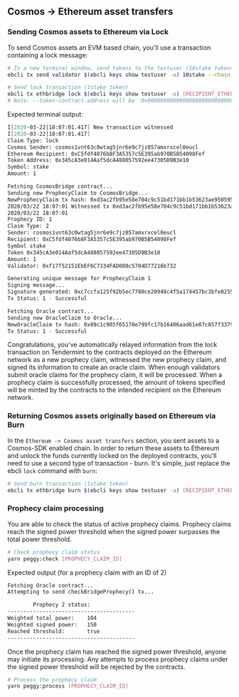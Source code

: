 ## Cosmos -> Ethereum asset transfers

### Sending Cosmos assets to Ethereum via Lock

To send Cosmos assets an EVM based chain, you'll use a transaction containing a lock message:

```bash
# In a new terminal window, send tokens to the testuser (10stake tokens)
ebcli tx send validator $(ebcli keys show testuser -a) 10stake --chain-id=peggy --yes

# Send lock transaction (1stake token)
ebcli tx ethbridge lock $(ebcli keys show testuser -a) [RECIPIENT_ETHEREUM_ADDRESS] 1stake --from testuser --chain-id peggy --ethereum-chain-id 3 --token-contract-address [TOKEN_CONTRACT_ADDRESS]
# Note: --token-contract-address will be '0x0000000000000000000000000000000000000000' for Ethereum assets
```

Expected terminal output:

```bash
I[2020-03-22|18:07:01.417] New transaction witnessed                    
I[2020-03-22|18:07:01.417] 
Claim Type: lock
Cosmos Sender: cosmos1vnt63c0wtag5jnr6e9c7jz857amxrxcel0eucl
Ethereum Recipient: 0xC5fdf4076b8F3A5357c5E395ab970B5B54098Fef
Token Address: 0x345cA3e014Aaf5dcA488057592ee47305D9B3e10
Symbol: stake
Amount: 1

Fetching CosmosBridge contract...
Sending new ProphecyClaim to CosmosBridge...
NewProphecyClaim tx hash: 0xd3ac2fb95e58e704c9c51bd171bb1b53623ae9505958105c86c09681bef46ec0
2020/03/22 18:07:01 Witnessed tx 0xd3ac2fb95e58e704c9c51bd171bb1b53623ae9505958105c86c09681bef46ec0 on block 17
2020/03/22 18:07:01 
Prophecy ID: 1
Claim Type: 2
Sender: cosmos1vnt63c0wtag5jnr6e9c7jz857amxrxcel0eucl
Recipient: 0xC5fdf4076b8F3A5357c5E395ab970B5B54098Fef
Symbol stake
Token 0x345cA3e014Aaf5dcA488057592ee47305D9B3e10
Amount: 1
Validator: 0xf17f52151EbEF6C7334FAD080c5704D77216b732

Generating unique message for ProphecyClaim 1
Signing message...
Signature generated: 0xc7ccfa125f92b5ec7780ce20948c4f5a174457bc3bfe025554507003fd42dcb67be0ea6e48c9a5493d2e63ea048f40ba81abd02945ac9ae8c69cc74409b2a14000
Tx Status: 1 - Successful

Fetching Oracle contract...
Sending new OracleClaim to Oracle...
NewOracleClaim tx hash: 0x89c1c905f65170e799fc17b16406aad61e07c857f3379190829f5fd5f9a157d9
Tx Status: 1 - Successful
```

Congratulations, you've automatically relayed information from the lock transaction on Tendermint to the contracts deployed on the Ethereum network as a new prophecy claim, witnessed the new prophecy claim, and signed its information to create an oracle claim. When enough validators submit oracle claims for the prophecy claim, it will be processed. When a prophecy claim is successfully processed, the amount of tokens specified will be minted by the contracts to the intended recipient on the Ethereum network.

### Returning Cosmos assets originally based on Ethereum via Burn

In the `Ethereum -> Cosmos asset transfers` section, you sent assets to a Cosmos-SDK enabled chain. In order to return these assets to Ethereum and unlock the funds currently locked on the deployed contracts, you'll need to use a second type of transaction - burn. It's simple, just replace the ebcli `lock` command with `burn`:

```bash
# Send burn transaction (1stake token)
ebcli tx ethbridge burn $(ebcli keys show testuser -a) [RECIPIENT_ETHEREUM_ADDRESS] 1stake --from testuser --chain-id peggy --ethereum-chain-id 3 --token-contract-address [TOKEN_CONTRACT_ADDRESS]
```

### Prophecy claim processing

You are able to check the status of active prophecy claims. Prophecy claims reach the signed power threshold when the signed power surpasses the total power threshold.

```bash
# Check prophecy claim status
yarn peggy:check [PROPHECY_CLAIM_ID]
```

Expected output (for a prophecy claim with an ID of 2)

```bash
Fetching Oracle contract...
Attempting to send checkBridgeProphecy() tx...

        Prophecy 2 status:
----------------------------------------
Weighted total power:    104
Weighted signed power:   150
Reached threshold:       true
----------------------------------------
```   

Once the prophecy claim has reached the signed power threshold, anyone may initiate its processing. Any attempts to process prophecy claims under the signed power threshold will be rejected by the contracts.   

```bash
# Process the prophecy claim
yarn peggy:process [PROPHECY_CLAIM_ID]
```